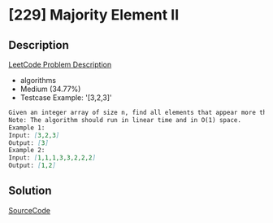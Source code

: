 # [229] Majority Element II

## Description

[LeetCode Problem Description](https://leetcode.com/problems/majority-element-ii/description/)

* algorithms
* Medium (34.77%)
* Testcase Example:  '[3,2,3]'

```md
Given an integer array of size n, find all elements that appear more than ⌊ n/3 ⌋ times.
Note: The algorithm should run in linear time and in O(1) space.
Example 1:
Input: [3,2,3]
Output: [3]
Example 2:
Input: [1,1,1,3,3,2,2,2]
Output: [1,2]
```

## Solution

[SourceCode](./solution.js)
